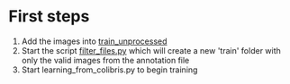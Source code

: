 # First steps 
1. Add the images into [train_unprocessed](train_unprocessed)
2. Start the script [filter_files.py](filter_filter.py) which will create a new 'train' folder with only the valid images from the annotation file
3. Start learning_from_colibris.py to begin training 

